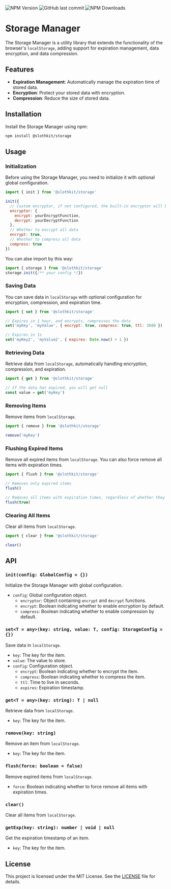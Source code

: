 ![NPM Version](https://img.shields.io/npm/v/%40slothkit%2Fstorage)
![GitHub last commit](https://img.shields.io/github/last-commit/slothkit/storage)
![NPM Downloads](https://img.shields.io/npm/d18m/%40slothkit%2Fstorage)

# Storage Manager

The Storage Manager is a utility library that extends the functionality of the browser's `localStorage`, adding support for expiration management, data encryption, and data compression.

## Features

- **Expiration Management**: Automatically manage the expiration time of stored data.
- **Encryption**: Protect your stored data with encryption.
- **Compression**: Reduce the size of stored data.

## Installation

Install the Storage Manager using npm:

```bash
npm install @slothkit/storage
```

## Usage

### Initialization

Before using the Storage Manager, you need to initialize it with optional global configuration.

```javascript
import { init } from '@slothkit/storage'

init({
  // Custom encryptor, if not configured, the built-in encryptor will be used
  encryptor: {
    encrypt: yourEncryptFunction,
    decrypt: yourDecryptFunction
  },
  // Whether to encrypt all data
  encrypt: true,
  // Whether to compress all data
  compress: true
})
```

You can alse import by this way:

```javascript
import { storage } from '@slothkit/storage'
storage.init({/** your config */})
```

### Saving Data

You can save data in `localStorage` with optional configuration for encryption, compression, and expiration time.

```javascript
import { set } from '@slothkit/storage'

// Expires in 1 hour, and encrypts, compresses the data
set('myKey', 'myValue', { encrypt: true, compress: true, ttl: 3600 })

// Expires in 1s
set('myKey2', 'myValue2', { expires: Date.now() + 1 })
```

### Retrieving Data

Retrieve data from `localStorage`, automatically handling encryption, compression, and expiration.

```javascript
import { get } from '@slothkit/storage'

// If the data has expired, you will get null
const value = get('myKey')
```

### Removing Items

Remove items from `localStorage`.

```javascript
import { remove } from '@slothkit/storage'

remove('myKey')
```

### Flushing Expired Items

Remove all expired items from `localStorage`. You can also force remove all items with expiration times.

```javascript
import { flush } from '@slothkit/storage'

// Removes only expired items
flush()

// Removes all items with expiration times, regardless of whether they have expired or not
flush(true)
```

### Clearing All Items

Clear all items from `localStorage`.

```javascript
import { clear } from '@slothkit/storage'

clear()
```

## API

### `init(config: GlobalConfig = {})`

Initialize the Storage Manager with global configuration.

- `config`: Global configuration object.
  - `encryptor`: Object containing `encrypt` and `decrypt` functions.
  - `encrypt`: Boolean indicating whether to enable encryption by default.
  - `compress`: Boolean indicating whether to enable compression by default.

### `set<T = any>(key: string, value: T, config: StorageConfig = {})`

Save data in `localStorage`.

- `key`: The key for the item.
- `value`: The value to store.
- `config`: Configuration object.
  - `encrypt`: Boolean indicating whether to encrypt the item.
  - `compress`: Boolean indicating whether to compress the item.
  - `ttl`: Time to live in seconds.
  - `expires`: Expiration timestamp.

### `get<T = any>(key: string): T | null`

Retrieve data from `localStorage`.

- `key`: The key for the item.

### `remove(key: string)`

Remove an item from `localStorage`.

- `key`: The key for the item.

### `flush(force: boolean = false)`

Remove expired items from `localStorage`.

- `force`: Boolean indicating whether to force remove all items with expiration times.

### `clear()`

Clear all items from `localStorage`.

### `getExp(key: string): number | void | null`
Get the expiration timestamp of an item.

- `key`: The key for the item.

## License

This project is licensed under the MIT License. See the [LICENSE](LICENSE) file for details.
